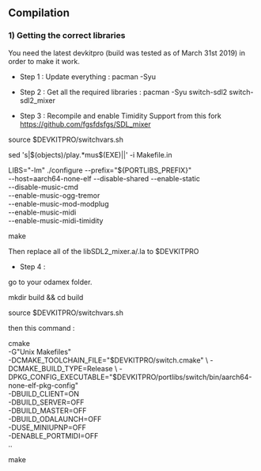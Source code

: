 ## Compilation

### 1) Getting the correct libraries
You need the latest devkitpro (build was tested as of March 31st 2019) in order to make it work.

- Step 1 : Update everything : 
pacman -Syu 

- Step 2 : Get all the required libraries :
pacman -Syu switch-sdl2 switch-sdl2_mixer

- Step 3 : Recompile and enable Timidity Support from this fork
https://github.com/fgsfdsfgs/SDL_mixer

source $DEVKITPRO/switchvars.sh

sed 's|\$(objects)/play.*mus\$(EXE)||' -i Makefile.in

  LIBS="-lm" ./configure --prefix="${PORTLIBS_PREFIX}" \
    --host=aarch64-none-elf --disable-shared --enable-static \
    --disable-music-cmd \
    --enable-music-ogg-tremor \
	--enable-music-mod-modplug \
	--enable-music-midi \
	--enable-music-midi-timidity
	
make 

Then replace all of the libSDL2_mixer.a/.la to $DEVKITPRO

- Step 4 :

go to your odamex folder. 

mkdir build && cd build

source $DEVKITPRO/switchvars.sh

then this command :

cmake \
-G"Unix Makefiles" \
-DCMAKE_TOOLCHAIN_FILE="$DEVKITPRO/switch.cmake" \
-DCMAKE_BUILD_TYPE=Release \
-DPKG_CONFIG_EXECUTABLE="$DEVKITPRO/portlibs/switch/bin/aarch64-none-elf-pkg-config" \
-DBUILD_CLIENT=ON \
-DBUILD_SERVER=OFF \
-DBUILD_MASTER=OFF \
-DBUILD_ODALAUNCH=OFF \
-DUSE_MINIUPNP=OFF \
-DENABLE_PORTMIDI=OFF \
..

make



